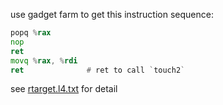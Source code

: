 use gadget farm to get this instruction sequence:

```asm
popq %rax
nop
ret
movq %rax, %rdi
ret              # ret to call `touch2`
```

see [rtarget.l4.txt](./rtarget.l4.txt) for detail